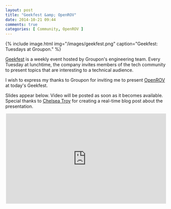 ```yaml
---
layout: post
title: "Geekfest &amp; OpenROV"
date: 2014-10-21 09:44
comments: true
categories: [ Community, OpenROV ]
---
```


{% include image.html img="/images/geekfest.png" caption="Geekfest: Tuesdays at Groupon." %}

[Geekfest](http://www.meetup.com/Geekfest/events/207936312/) is a weekly event hosted by Groupon's engineering team. Every Tuesday at lunchtime, the company invites members of the tech community to present topics that are interesting to a technical audience. 

I wish to express my thanks to Groupon for inviting me to present [OpenROV](/blog/2014/06/16/citizen-science-with-openrov/) at today's Geekfest. 
<!--more-->
Slides appear below. Video will be posted as soon as it becomes available. Special thanks to [Chelsea Troy](http://chelseatroy.com/2014/10/21/geekfest-ray-hightower-dumps-a-robot-into-lake-michigan/) for creating a real-time blog post about the presentation.

<center><iframe src="https://player.vimeo.com/video/123900588" width="500" height="281" frameborder="0" webkitallowfullscreen mozallowfullscreen allowfullscreen></iframe></center>

<center><script async class="speakerdeck-embed" data-id="e8ed21a03b5d013274bd1297e85160ca" data-ratio="1.77777777777778" src="//speakerdeck.com/assets/embed.js"></script></center>

